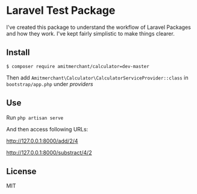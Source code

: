 Laravel Test Package
==================

I've created this package to understand the workflow of Laravel Packages and how they work. I've kept fairly simplistic to make things clearer.

## Install

`$ composer require amitmerchant/calculator=dev-master`

Then add `Amitmerchant\Calculator\CalculatorServiceProvider::class` in `bootstrap/app.php` under _providers_

## Use

Run `php artisan serve`

And then access following URLs:

http://127.0.0.1:8000/add/2/4

http://127.0.0.1:8000/substract/4/2

## License
MIT